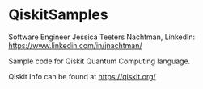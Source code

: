 # QiskitSamples
Software Engineer Jessica Teeters Nachtman, LinkedIn: https://www.linkedin.com/in/jnachtman/

Sample code for Qiskit Quantum Computing language.

Qiskit Info can be found at https://qiskit.org/

